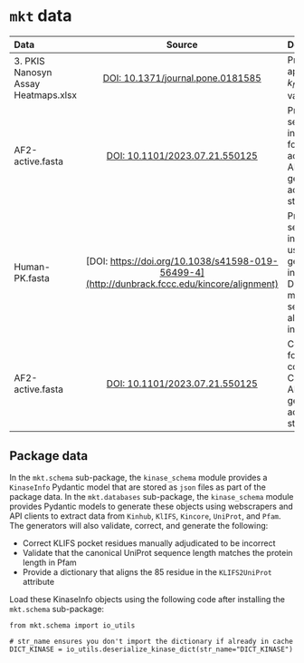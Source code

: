 # `mkt` data

| Data  | Source | Description |
| :---- | :----: | :---------- |
| 3. PKIS Nanosyn Assay Heatmaps.xlsx | [DOI: 10.1371/journal.pone.0181585](https://pmc.ncbi.nlm.nih.gov/articles/PMC5540273/) | Provides approximate $k_{M, ATP}$ values |
| AF2-active.fasta | [DOI: 10.1101/2023.07.21.550125](http://dunbrack.fccc.edu/kincore/activemodels) | Provides the sequence information for the active state AF2-generated active structures |
| Human-PK.fasta   | [DOI: https://doi.org/10.1038/s41598-019-56499-4](http://dunbrack.fccc.edu/kincore/alignment) |  Provides the sequence information used to generate initial Dunbrack multiple sequence alignments in 2019 |
| AF2-active.fasta | [DOI: 10.1101/2023.07.21.550125](http://dunbrack.fccc.edu/kincore/activemodels) | Compressed folder containing CIF files of AF2-generated active structures |

## Package data

In the `mkt.schema` sub-package, the `kinase_schema` module provides a `KinaseInfo` Pydantic model that are stored as `json` files as part of the package data. In the `mkt.databases` sub-package, the `kinase_schema` module provides Pydantic models to generate these objects using webscrapers and API clients to extract data from `Kinhub`, `KlIFS`, `Kincore`, `UniProt`, and `Pfam`. The generators will also validate, correct, and generate the following:
+ Correct KLIFS pocket residues manually adjudicated to be incorrect
+ Validate that the canonical UniProt sequence length matches the protein length in Pfam
+ Provide a dictionary that aligns the 85 residue in the `KLIFS2UniProt` attribute

Load these KinaseInfo objects using the following code after installing the `mkt.schema` sub-package:
```
from mkt.schema import io_utils

# str_name ensures you don't import the dictionary if already in cache
DICT_KINASE = io_utils.deserialize_kinase_dict(str_name="DICT_KINASE")
```
